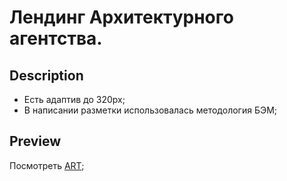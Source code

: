 # Лендинг Архитектурного агентства. 

## Description

* Есть адаптив до 320px;
* В написании разметки использовалась методология БЭМ;  

## Preview
Посмотреть [ART]();
